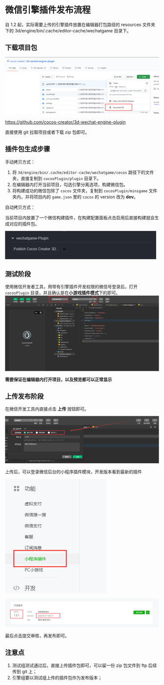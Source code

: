 # 微信引擎插件发布流程

自 1.2 起，实际需要上传的引擎插件放置在编辑器打包路径的 resources 文件夹下的 3d/engine/bin/.cache/editor-cache/wechatgame 目录下。

## 下载项目包

![](./images/download.png)

https://github.com/cocos-creator/3d-wechat-engine-plugin

直接使用 git 拉取项目或者下载 zip 包即可。

## 插件包生成步骤

手动拷贝方式：

1. 将 `3d/engine/bin/.cache/editor-cache/wechatgame/cocos` 路径下的文件夹，直接复制到 `cocosPlugin/plugin` 目录下。
2. 在编辑器内打开当前项目，勾选引擎分离选项，构建微信包。
3. 将构建成功的微信包除了 `cocos` 文件夹，复制到 `cocosPlugin/minigame` 文件夹内，并将项目内的 `game.json` 里的 `cocos` 的 version 改为 **dev**。

自动拷贝方式：

当前项目内放置了一个微信构建插件，在构建配置面板点击启用后直接构建就会生成对应的插件包。

![](./images/publish.png)

## 测试阶段

使用微信开发者工具，用带有引擎插件开发权限的微信号登录后，打开 `cocosPlugin` 目录，并且确认是在**小游戏插件模式**下的即可。
![](./images/wechat_dev_tools.png)

**需要保证在编辑器内打开项目，以及预览都可以正常显示**

## 上传发布阶段

在微信开发工具内直接点击 **上传** 按钮即可。

![](./images/upload.png)

上传后，可以登录微信后台的小程序插件模块，开发版本看到最新的插件

![](./images/step1.png)

![](./images/step2.png)

最后点击提交审核，再发布即可。

## 注意点

1. 测试组测试通过后，直接上传插件包即可，可以留一份 zip 包文件到 ftp 后续传到 git 上；
2. 引擎组要以测试组上传的插件包作为发布版本；
